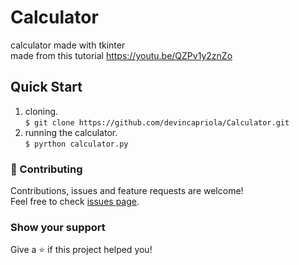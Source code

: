 # Calculator
calculator made with tkinter <br/>
made from this tutorial https://youtu.be/QZPv1y2znZo

## Quick Start
1. cloning. <br /> 
`$ git clone https://github.com/devincapriola/Calculator.git`
2. running the calculator. <br /> 
`$ pyrthon calculator.py`

### :handshake: Contributing
Contributions, issues and feature requests are welcome!<br />Feel free to check [issues page](https://github.com/devincapriola/Calculator/issues).

### Show your support
Give a :star: if this project helped you!
